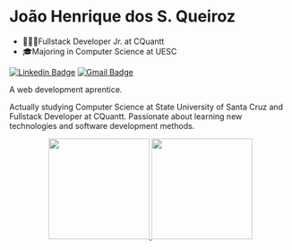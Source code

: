 # João Henrique dos S. Queiroz

- 👨🏽‍💻Fullstack Developer Jr. at CQuantt
- 🎓Majoring in Computer Science at UESC

[![Linkedin Badge](https://img.shields.io/badge/-João%20Henrique-0e76a8?style=flat-square&logo=Linkedin&logoColor=white&link=https://www.linkedin.com/in/joão-henrique-dos-santos-queiroz-b5274316b/)](https://www.linkedin.com/in/joão-henrique-dos-santos-queiroz-b5274316b/) 
[![Gmail Badge](https://img.shields.io/badge/-johnrick.jh@gmail.com-BB001B?style=flat-square&logo=Gmail&logoColor=white&link=mailto:johnrick.jh@gmail.com)](mailto:johnrick.jh@gmail.com)

A web development aprentice.

Actually studying Computer Science at State University of Santa Cruz and Fullstack Developer at CQuantt. Passionate about learning new technologies and software development methods.

<p align="center">
<a href="https://github.com/joaohqueiroz">
  <img height="180em" src="https://github-readme-stats-eight-theta.vercel.app/api?username=joaohqueiroz&show_icons=true&theme=algolia&include_all_commits=true&count_private=true"/>
  <img height="180em" src="https://github-readme-stats-eight-theta.vercel.app/api/top-langs/?username=joaohqueiroz&layout=compact&langs_count=8&theme=algolia"/>
</a>
</p>
